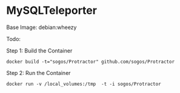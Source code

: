 # MySQLTeleporter

Base Image: debian:wheezy


Todo: 



Step 1: Build the Container

```
docker build -t="sogos/Protractor" github.com/sogos/Protractor
```

Step 2: Run the Container

```
docker run -v /local_volumes:/tmp  -t -i sogos/Protractor
```


